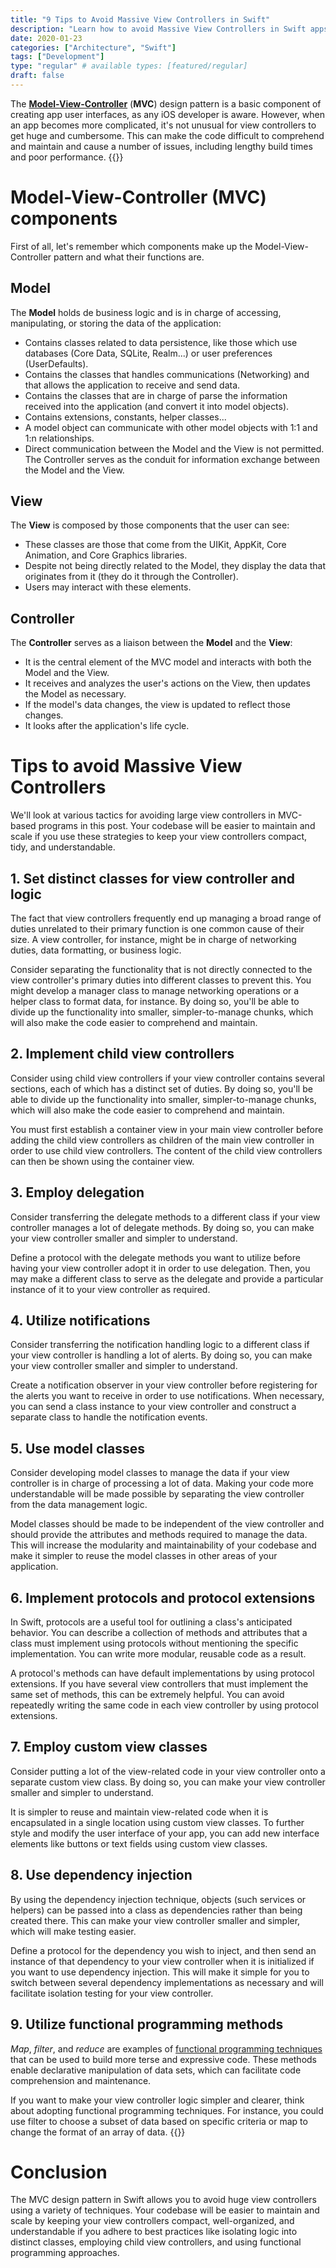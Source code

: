 ```yaml
---
title: "9 Tips to Avoid Massive View Controllers in Swift"
description: "Learn how to avoid Massive View Controllers in Swift apps with these 9 tips for keeping your code well-organized, maintainable, and scalable."
date: 2020-01-23
categories: ["Architecture", "Swift"]
tags: ["Development"]
type: "regular" # available types: [featured/regular]
draft: false
---
```


The **[Model-View-Controller](https://raulferrer.dev/blog/architecture_patterns_ios/)** (**MVC**) design pattern is a basic component of creating app user interfaces, as any iOS developer is aware. However, when an app becomes more complicated, it's not unusual for view controllers to get huge and cumbersome. This can make the code difficult to comprehend and maintain and cause a number of issues, including lengthy build times and poor performance.
{{<ads1>}}

# Model-View-Controller (MVC) components
First of all, let's remember which components make up the Model-View-Controller pattern and what their functions are.

## Model
The **Model** holds de business logic and is in charge of accessing, manipulating, or storing the data of the application:
* Contains classes related to data persistence, like those which use databases (Core Data, SQLite, Realm...) or user preferences (UserDefaults).
* Contains the classes that handles communications (Networking) and that allows the application to receive and send data.
* Contains the classes that are in charge of parse the information received into the application (and convert it into model objects).
* Contains extensions, constants, helper classes...
* A model object can communicate with other model objects with 1:1 and 1:n relationships.
* Direct communication between the Model and the View is not permitted. The Controller serves as the conduit for information exchange between the Model and the View.

## View
The **View** is composed by those components that the user can see:
* These classes are those that come from the UIKit, AppKit, Core Animation, and Core Graphics libraries.
* Despite not being directly related to the Model, they display the data that originates from it (they do it through the Controller).
* Users may interact with these elements.
## Controller
The **Controller** serves as a liaison between the **Model** and the **View**:
* It is the central element of the MVC model and interacts with both the Model and the View.
* It receives and analyzes the user's actions on the View, then updates the Model as necessary.
* If the model's data changes, the view is updated to reflect those changes.
* It looks after the application's life cycle.

# Tips to avoid Massive View Controllers
We'll look at various tactics for avoiding large view controllers in MVC-based programs in this post. Your codebase will be easier to maintain and scale if you use these strategies to keep your view controllers compact, tidy, and understandable.

## 1. Set distinct classes for view controller and logic
The fact that view controllers frequently end up managing a broad range of duties unrelated to their primary function is one common cause of their size. A view controller, for instance, might be in charge of networking duties, data formatting, or business logic.

Consider separating the functionality that is not directly connected to the view controller's primary duties into different classes to prevent this. You might develop a manager class to manage networking operations or a helper class to format data, for instance. By doing so, you'll be able to divide up the functionality into smaller, simpler-to-manage chunks, which will also make the code easier to comprehend and maintain.

## 2. Implement child view controllers
Consider using child view controllers if your view controller contains several sections, each of which has a distinct set of duties. By doing so, you'll be able to divide up the functionality into smaller, simpler-to-manage chunks, which will also make the code easier to comprehend and maintain.

You must first establish a container view in your main view controller before adding the child view controllers as children of the main view controller in order to use child view controllers. The content of the child view controllers can then be shown using the container view.

## 3. Employ delegation
Consider transferring the delegate methods to a different class if your view controller manages a lot of delegate methods. By doing so, you can make your view controller smaller and simpler to understand.

Define a protocol with the delegate methods you want to utilize before having your view controller adopt it in order to use delegation. Then, you may make a different class to serve as the delegate and provide a particular instance of it to your view controller as required.

## 4. Utilize notifications
Consider transferring the notification handling logic to a different class if your view controller is handling a lot of alerts. By doing so, you can make your view controller smaller and simpler to understand.

Create a notification observer in your view controller before registering for the alerts you want to receive in order to use notifications. When necessary, you can send a class instance to your view controller and construct a separate class to handle the notification events.


## 5. Use model classes
Consider developing model classes to manage the data if your view controller is in charge of processing a lot of data. Making your code more understandable will be made possible by separating the view controller from the data management logic.

Model classes should be made to be independent of the view controller and should provide the attributes and methods required to manage the data. This will increase the modularity and maintainability of your codebase and make it simpler to reuse the model classes in other areas of your application.

## 6. Implement protocols and protocol extensions
In Swift, protocols are a useful tool for outlining a class's anticipated behavior. You can describe a collection of methods and attributes that a class must implement using protocols without mentioning the specific implementation. You can write more modular, reusable code as a result.

A protocol's methods can have default implementations by using protocol extensions. If you have several view controllers that must implement the same set of methods, this can be extremely helpful. You can avoid repeatedly writing the same code in each view controller by using protocol extensions.

## 7. Employ custom view classes
Consider putting a lot of the view-related code in your view controller onto a separate custom view class. By doing so, you can make your view controller smaller and simpler to understand.

It is simpler to reuse and maintain view-related code when it is encapsulated in a single location using custom view classes. To further style and modify the user interface of your app, you can add new interface elements like buttons or text fields using custom view classes.

## 8. Use dependency injection
By using the dependency injection technique, objects (such services or helpers) can be passed into a class as dependencies rather than being created there. This can make your view controller smaller and simpler, which will make testing easier.

Define a protocol for the dependency you wish to inject, and then send an instance of that dependency to your view controller when it is initialized if you want to use dependency injection. This will make it simple for you to switch between several dependency implementations as necessary and will facilitate isolation testing for your view controller.

## 9. Utilize functional programming methods
*Map*, *filter*, and *reduce* are examples of [functional programming techniques](https://raulferrer.dev/blog/swift_high_order_functions/) that can be used to build more terse and expressive code. These methods enable declarative manipulation of data sets, which can facilitate code comprehension and maintenance.

If you want to make your view controller logic simpler and clearer, think about adopting functional programming techniques. For instance, you could use filter to choose a subset of data based on specific criteria or map to change the format of an array of data.
{{<ads2>}}

# Conclusion
The MVC design pattern in Swift allows you to avoid huge view controllers using a variety of techniques. Your codebase will be easier to maintain and scale by keeping your view controllers compact, well-organized, and understandable if you adhere to best practices like isolating logic into distinct classes, employing child view controllers, and using functional programming approaches.